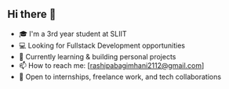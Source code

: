 ## Hi there 👋

- 🎓 I'm a 3rd year student at SLIIT  
- 💻 Looking for Fullstack Development opportunities  
- 🌱 Currently learning & building personal projects  
- 📫 How to reach me: [rashipabagimhani2112@gmail.com]
- 🧠 Open to internships, freelance work, and tech collaborations


<!--
**moonlight2112/moonlight2112** is a ✨ _special_ ✨ repository because its `README.md` (this file) appears on your GitHub profile.

Here are some ideas to get you started:

- 🔭 I’m currently working on ...
- 🌱 I’m currently learning ...
- 👯 I’m looking to collaborate on ...
- 🤔 I’m looking for help with ...
- 💬 Ask me about ...
- 📫 How to reach me: ...
- 😄 Pronouns: ...
- ⚡ Fun fact: ...
-->
